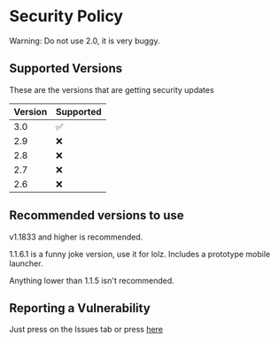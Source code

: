 # Security Policy
Warning: Do not use 2.0, it is very buggy.
## Supported Versions

These are the versions that are getting security updates

| Version | Supported          |
| ------- | ------------------ |
|   3.0   | :white_check_mark: |
|   2.9   | :x:                |
|   2.8   | :x:                |
|   2.7   | :x:                |
|   2.6   | :x:                |

## Recommended versions to use
v1.1833 and higher is recommended.

1.1.6.1 is a funny joke version, use it for lolz. Includes a prototype mobile launcher.

Anything lower than 1.1.5 isn't recommended.
## Reporting a Vulnerability

Just press on the Issues tab or press [here](https://github.com/iCloExecutable/icloos-master/issues)
